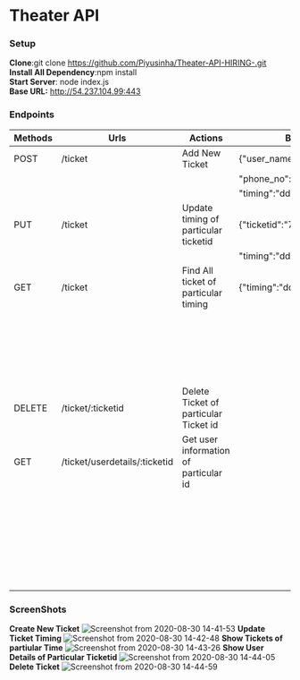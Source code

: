 # Theater API
### Setup 
**Clone**:git clone https://github.com/Piyusinha/Theater-API-HIRING-.git  
**Install All Dependency**:npm install  
**Start Server**: node index.js  
**Base URL:** http://54.237.104.99:443
### Endpoints
  
| Methods|            Urls             |                  Actions              |           Body Format         |    Response Format            |             
| ------ | --------------------------  |  -----------------------------------  |  ---------------------------- | ----------------------------- |
| POST   |           /ticket           |          Add New Ticket               |     {"user_name":"Name",      |   {"message":"Message",       |
|        |                             |                                       |   "phone_no":"9999999999",    |    "ticket_id":"233",         | 
|        |                             |                                       | "timing":"dd/mm/yyyy hh:mm"}  |    "status":201 }             | 
| PUT    |           /ticket           | Update timing of particular ticketid  |{"ticketid":"7987262672627828",|  {"message":"Message",        |
|        |                             |                                       | "timing":"dd/mm/yyyy hh:mm"}  |   "status" :"200"}            |     
| GET    |           /ticket           | Find All ticket of particular timing  |{"timing":"dd/mm/yyyy hh:mm"}  |{"Ticket":{                    |
|        |                             |                                       |                               |   "Ticket_id":"1256",         |
|        |                             |                                       |                               |   "user_name":"Piyush",       |
|        |                             |                                       |                               |   "phone_no":"8888888",       |
|        |                             |                                       |                               |   "expired":boolean}          |
|        |                             |                                       |                               |           }                   |
| DELETE |      /ticket/:ticketid      | Delete Ticket of particular Ticket id |                               |{"Message":"Message" }         |
| GET    |/ticket/userdetails/:ticketid| Get user information of particular id |                               |  {"UserDetails"{              | 
|        |                             |                                       |                               |     "Ticket_id":"1256",       |
|        |                             |                                       |                               |   "user_name":"Piyush",       | 
|        |                             |                                       |                               |   "phone_no":"8888888",       |
|        |                             |                                       |                               |   "timing" :"dd/mm/yyyy hh:mm"|  
|        |                             |                                       |                               |   "expired":boolean}          |
|        |                             |                                       |                               |           }                   |
### ScreenShots
**Create New Ticket**
![Screenshot from 2020-08-30 14-41-53](https://user-images.githubusercontent.com/40850657/91655623-85ac1a80-eacf-11ea-8a15-c5fdcb813a7b.png)
**Update Ticket Timing**
![Screenshot from 2020-08-30 14-42-48](https://user-images.githubusercontent.com/40850657/91655632-96f52700-eacf-11ea-8383-6572f46f490c.png)
**Show Tickets of partiular Time**
![Screenshot from 2020-08-30 14-43-26](https://user-images.githubusercontent.com/40850657/91655639-a2485280-eacf-11ea-8068-769daffb3701.png)
**Show User Details of Particular Ticketid**
![Screenshot from 2020-08-30 14-44-05](https://user-images.githubusercontent.com/40850657/91655647-b7bd7c80-eacf-11ea-9d57-dc611fe5e493.png)
**Delete Ticket**
![Screenshot from 2020-08-30 14-44-59](https://user-images.githubusercontent.com/40850657/91655653-c2781180-eacf-11ea-8eae-94b5886465d3.png)


